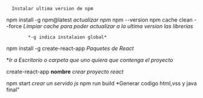       Instalar ultima version de npm
npm install -g npm@latest          *actualizar npm*
npm --version
npm cache clean --force            *Limpiar cache para poder actualizar a la ultima version las librerias*



            *-g indica instalaion global*
npm install -g create-react-app     *Paquetes de React*

**Ir a Escritorio o carpeta que uno quiera que contenga el proyecto*

create-react-app **nombre**       *crear proyecto react*

npm start                           *crear un servido js*
npm run build                          *Generar codigo html,vss y java final"